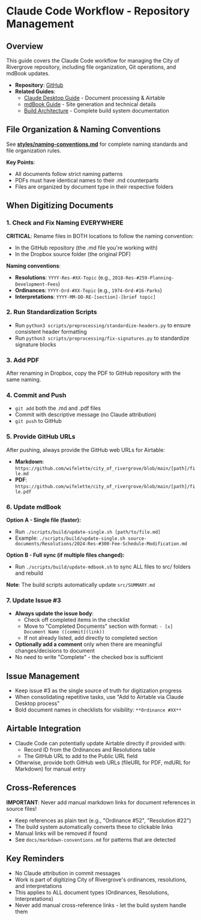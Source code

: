 # Claude Code Workflow - Repository Management

## Overview

This guide covers the Claude Code workflow for managing the City of Rivergrove repository, including file organization, Git operations, and mdBook updates.

- **Repository**: [GitHub](https://github.com/wifelette/city_of_rivergrove)
- **Related Guides**:
  - [Claude Desktop Guide](claude-desktop-guide.md) - Document processing & Airtable
  - [mdBook Guide](mdbook-guide.md) - Site generation and technical details
  - [Build Architecture](build-architecture.md) - Complete build system documentation

## File Organization & Naming Conventions

See **[styles/naming-conventions.md](styles/naming-conventions.md)** for complete naming standards and file organization rules.

**Key Points**:

- All documents follow strict naming patterns
- PDFs must have identical names to their .md counterparts
- Files are organized by document type in their respective folders

## When Digitizing Documents

### 1. Check and Fix Naming EVERYWHERE

**CRITICAL**: Rename files in BOTH locations to follow the naming convention:
- In the GitHub repository (the .md file you're working with)
- In the Dropbox source folder (the original PDF)

**Naming conventions**:
- **Resolutions**: `YYYY-Res-#XX-Topic` (e.g., `2018-Res-#259-Planning-Development-Fees`)
- **Ordinances**: `YYYY-Ord-#XX-Topic` (e.g., `1974-Ord-#16-Parks`)
- **Interpretations**: `YYYY-MM-DD-RE-[section]-[brief topic]`

### 2. Run Standardization Scripts

- Run `python3 scripts/preprocessing/standardize-headers.py` to ensure consistent header formatting
- Run `python3 scripts/preprocessing/fix-signatures.py` to standardize signature blocks

### 3. Add PDF

After renaming in Dropbox, copy the PDF to GitHub repository with the same naming.

### 4. Commit and Push

- `git add` both the .md and .pdf files
- Commit with descriptive message (no Claude attribution)
- `git push` to GitHub

### 5. Provide GitHub URLs

After pushing, always provide the GitHub web URLs for Airtable:
- **Markdown**: `https://github.com/wifelette/city_of_rivergrove/blob/main/[path]/file.md`
- **PDF**: `https://github.com/wifelette/city_of_rivergrove/blob/main/[path]/file.pdf`

### 6. Update mdBook

**Option A - Single file (faster):**
- Run `./scripts/build/update-single.sh [path/to/file.md]`
- Example: `./scripts/build/update-single.sh source-documents/Resolutions/2024-Res-#300-Fee-Schedule-Modification.md`

**Option B - Full sync (if multiple files changed):**
- Run `./scripts/build/update-mdbook.sh` to sync ALL files to src/ folders and rebuild

**Note**: The build scripts automatically update `src/SUMMARY.md`

### 7. Update Issue #3

- **Always update the issue body**:
  - Check off completed items in the checklist
  - Move to "Completed Documents" section with format: `- [x] Document Name ([commit](link))`
  - If not already listed, add directly to completed section
- **Optionally add a comment** only when there are meaningful changes/decisions to document
- No need to write "Complete" - the checked box is sufficient

## Issue Management

- Keep issue #3 as the single source of truth for digitization progress
- When consolidating repetitive tasks, use "Add to Airtable via Claude Desktop process"
- Bold document names in checklists for visibility: `**Ordinance #XX**`

## Airtable Integration

- Claude Code can potentially update Airtable directly if provided with:
  - Record ID from the Ordinances and Resolutions table
  - The GitHub URL to add to the Public URL field
- Otherwise, provide both GitHub web URLs (fileURL for PDF, mdURL for Markdown) for manual entry

## Cross-References

**IMPORTANT**: Never add manual markdown links for document references in source files!

- Keep references as plain text (e.g., "Ordinance #52", "Resolution #22")
- The build system automatically converts these to clickable links
- Manual links will be removed if found
- See `docs/markdown-conventions.md` for patterns that are detected

## Key Reminders

- No Claude attribution in commit messages
- Work is part of digitizing City of Rivergrove's ordinances, resolutions, and interpretations
- This applies to ALL document types (Ordinances, Resolutions, Interpretations)
- Never add manual cross-reference links - let the build system handle them